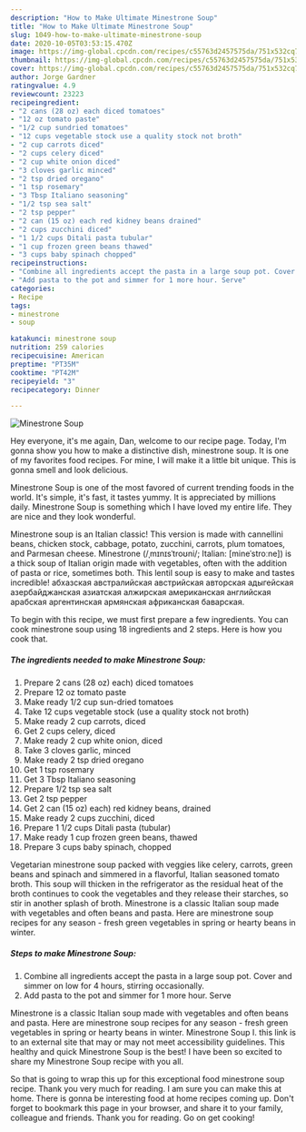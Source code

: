 ```yaml
---
description: "How to Make Ultimate Minestrone Soup"
title: "How to Make Ultimate Minestrone Soup"
slug: 1049-how-to-make-ultimate-minestrone-soup
date: 2020-10-05T03:53:15.470Z
image: https://img-global.cpcdn.com/recipes/c55763d2457575da/751x532cq70/minestrone-soup-recipe-main-photo.jpg
thumbnail: https://img-global.cpcdn.com/recipes/c55763d2457575da/751x532cq70/minestrone-soup-recipe-main-photo.jpg
cover: https://img-global.cpcdn.com/recipes/c55763d2457575da/751x532cq70/minestrone-soup-recipe-main-photo.jpg
author: Jorge Gardner
ratingvalue: 4.9
reviewcount: 23223
recipeingredient:
- "2 cans (28 oz) each diced tomatoes"
- "12 oz tomato paste"
- "1/2 cup sundried tomatoes"
- "12 cups vegetable stock use a quality stock not broth"
- "2 cup carrots diced"
- "2 cups celery diced"
- "2 cup white onion diced"
- "3 cloves garlic minced"
- "2 tsp dried oregano"
- "1 tsp rosemary"
- "3 Tbsp Italiano seasoning"
- "1/2 tsp sea salt"
- "2 tsp pepper"
- "2 can (15 oz) each red kidney beans drained"
- "2 cups zucchini diced"
- "1 1/2 cups Ditali pasta tubular"
- "1 cup frozen green beans thawed"
- "3 cups baby spinach chopped"
recipeinstructions:
- "Combine all ingredients accept the pasta in a large soup pot. Cover and simmer on low for 4 hours, stirring occasionally."
- "Add pasta to the pot and simmer for 1 more hour. Serve"
categories:
- Recipe
tags:
- minestrone
- soup

katakunci: minestrone soup 
nutrition: 259 calories
recipecuisine: American
preptime: "PT35M"
cooktime: "PT42M"
recipeyield: "3"
recipecategory: Dinner

---
```



![Minestrone Soup](https://img-global.cpcdn.com/recipes/c55763d2457575da/751x532cq70/minestrone-soup-recipe-main-photo.jpg)

Hey everyone, it's me again, Dan, welcome to our recipe page. Today, I'm gonna show you how to make a distinctive dish, minestrone soup. It is one of my favorites food recipes. For mine, I will make it a little bit unique. This is gonna smell and look delicious.

Minestrone Soup is one of the most favored of current trending foods in the world. It's simple, it's fast, it tastes yummy. It is appreciated by millions daily. Minestrone Soup is something which I have loved my entire life. They are nice and they look wonderful.

Minestrone soup is an Italian classic! This version is made with cannellini beans, chicken stock, cabbage, potato, zucchini, carrots, plum tomatoes, and Parmesan cheese. Minestrone (/ˌmɪnɪsˈtroʊni/; Italian: [mineˈstroːne]) is a thick soup of Italian origin made with vegetables, often with the addition of pasta or rice, sometimes both. This lentil soup is easy to make and tastes incredible! абхазская австралийская австрийская авторская адыгейская азербайджанская азиатская алжирская американская английская арабская аргентинская армянская африканская баварская.


To begin with this recipe, we must first prepare a few ingredients. You can cook minestrone soup using 18 ingredients and 2 steps. Here is how you cook that.

<!--inarticleads1-->

##### The ingredients needed to make Minestrone Soup:

1. Prepare 2 cans (28 oz) each) diced tomatoes
1. Prepare 12 oz tomato paste
1. Make ready 1/2 cup sun-dried tomatoes
1. Take 12 cups vegetable stock (use a quality stock not broth)
1. Make ready 2 cup carrots, diced
1. Get 2 cups celery, diced
1. Make ready 2 cup white onion, diced
1. Take 3 cloves garlic, minced
1. Make ready 2 tsp dried oregano
1. Get 1 tsp rosemary
1. Get 3 Tbsp Italiano seasoning
1. Prepare 1/2 tsp sea salt
1. Get 2 tsp pepper
1. Get 2 can (15 oz) each) red kidney beans, drained
1. Make ready 2 cups zucchini, diced
1. Prepare 1 1/2 cups Ditali pasta (tubular)
1. Make ready 1 cup frozen green beans, thawed
1. Prepare 3 cups baby spinach, chopped


Vegetarian minestrone soup packed with veggies like celery, carrots, green beans and spinach and simmered in a flavorful, Italian seasoned tomato broth. This soup will thicken in the refrigerator as the residual heat of the broth continues to cook the vegetables and they release their starches, so stir in another splash of broth. Minestrone is a classic Italian soup made with vegetables and often beans and pasta. Here are minestrone soup recipes for any season - fresh green vegetables in spring or hearty beans in winter. 

<!--inarticleads2-->

##### Steps to make Minestrone Soup:

1. Combine all ingredients accept the pasta in a large soup pot. Cover and simmer on low for 4 hours, stirring occasionally.
1. Add pasta to the pot and simmer for 1 more hour. Serve


Minestrone is a classic Italian soup made with vegetables and often beans and pasta. Here are minestrone soup recipes for any season - fresh green vegetables in spring or hearty beans in winter. Minestrone Soup I. this link is to an external site that may or may not meet accessibility guidelines. This healthy and quick Minestrone Soup is the best! I have been so excited to share my Minestrone Soup recipe with you all. 

So that is going to wrap this up for this exceptional food minestrone soup recipe. Thank you very much for reading. I am sure you can make this at home. There is gonna be interesting food at home recipes coming up. Don't forget to bookmark this page in your browser, and share it to your family, colleague and friends. Thank you for reading. Go on get cooking!
